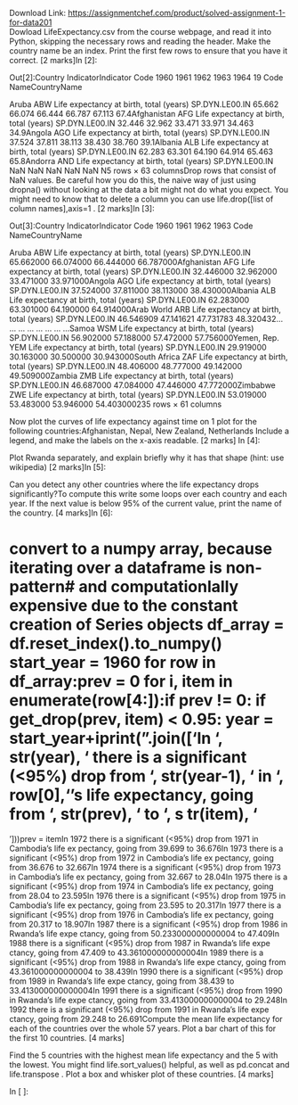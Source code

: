 Download Link: https://assignmentchef.com/product/solved-assignment-1-for-data201
<br>
Dowload LifeExpectancy.csv from the course webpage, and read it into Python, skipping the necessary rows and reading the header. Make the country name be an index. Print the first few rows to ensure that you have it correct. [2 marks]In [2]:

Out[2]:Country IndicatorIndicator Code 1960 1961 1962 1963 1964 19 Code NameCountryName

Aruba ABW Life expectancy at birth, total (years) SP.DYN.LE00.IN 65.662 66.074 66.444 66.787 67.113 67.4Afghanistan AFG Life expectancy at birth, total (years) SP.DYN.LE00.IN 32.446 32.962 33.471 33.971 34.463 34.9Angola AGO Life expectancy at birth, total (years) SP.DYN.LE00.IN 37.524 37.811 38.113 38.430 38.760 39.1Albania ALB Life expectancy at birth, total (years) SP.DYN.LE00.IN 62.283 63.301 64.190 64.914 65.463 65.8Andorra AND Life expectancy at birth, total (years) SP.DYN.LE00.IN NaN NaN NaN NaN NaN N5 rows × 63 columnsDrop rows that consist of NaN values. Be careful how you do this, the naive way of just using dropna() without looking at the data a bit might not do what you expect. You might need to know that to delete a column you can use life.drop([list of column names],axis=1 . [2 marks]In [3]:

Out[3]:Country IndicatorIndicator Code 1960 1961 1962 1963 Code NameCountryName

Aruba ABW Life expectancy at birth, total (years) SP.DYN.LE00.IN 65.662000 66.074000 66.444000 66.787000Afghanistan AFG Life expectancy at birth, total (years) SP.DYN.LE00.IN 32.446000 32.962000 33.471000 33.971000Angola AGO Life expectancy at birth, total (years) SP.DYN.LE00.IN 37.524000 37.811000 38.113000 38.430000Albania ALB Life expectancy at birth, total (years) SP.DYN.LE00.IN 62.283000 63.301000 64.190000 64.914000Arab World ARB Life expectancy at birth, total (years) SP.DYN.LE00.IN 46.546909 47.141621 47.731783 48.320432… … … … … … … …Samoa WSM Life expectancy at birth, total (years) SP.DYN.LE00.IN 56.902000 57.188000 57.472000 57.756000Yemen, Rep. YEM Life expectancy at birth, total (years) SP.DYN.LE00.IN 29.919000 30.163000 30.500000 30.943000South Africa ZAF Life expectancy at birth, total (years) SP.DYN.LE00.IN 48.406000 48.777000 49.142000 49.509000Zambia ZMB Life expectancy at birth, total (years) SP.DYN.LE00.IN 46.687000 47.084000 47.446000 47.772000Zimbabwe ZWE Life expectancy at birth, total (years) SP.DYN.LE00.IN 53.019000 53.483000 53.946000 54.403000235 rows × 61 columns

Now plot the curves of life expectancy against time on 1 plot for the following countries:Afghanistan, Nepal, New Zealand, Netherlands Include a legend, and make the labels on the x-axis readable. [2 marks] In [4]:

Plot Rwanda separately, and explain briefly why it has that shape (hint: use wikipedia) [2 marks]In [5]:

Can you detect any other countries where the life expectancy drops significantly?To compute this write some loops over each country and each year. If the next value is below 95% of the current value, print the name of the country. [4 marks]In [6]:

# convert to a numpy array, because iterating over a dataframe is non-pattern# and computationlally expensive due to the constant creation of Series objects df_array = df.reset_index().to_numpy() start_year = 1960 for row in df_array:prev = 0 for i, item in enumerate(row[4:]):if prev != 0: if get_drop(prev, item) &lt; 0.95: year = start_year+iprint(”.join([‘In ‘, str(year), ‘ there is a significant (&lt;95%) drop from ‘, str(year-1), ‘ in ‘, row[0],‘’s life expectancy, going from ‘, str(prev), ‘ to ‘, s tr(item), ‘
’]))prev = itemIn 1972 there is a significant (&lt;95%) drop from 1971 in Cambodia’s life ex pectancy, going from 39.699 to 36.676In 1973 there is a significant (&lt;95%) drop from 1972 in Cambodia’s life ex pectancy, going from 36.676 to 32.667In 1974 there is a significant (&lt;95%) drop from 1973 in Cambodia’s life ex pectancy, going from 32.667 to 28.04In 1975 there is a significant (&lt;95%) drop from 1974 in Cambodia’s life ex pectancy, going from 28.04 to 23.595In 1976 there is a significant (&lt;95%) drop from 1975 in Cambodia’s life ex pectancy, going from 23.595 to 20.317In 1977 there is a significant (&lt;95%) drop from 1976 in Cambodia’s life ex pectancy, going from 20.317 to 18.907In 1987 there is a significant (&lt;95%) drop from 1986 in Rwanda’s life expe ctancy, going from 50.233000000000004 to 47.409In 1988 there is a significant (&lt;95%) drop from 1987 in Rwanda’s life expe ctancy, going from 47.409 to 43.361000000000004In 1989 there is a significant (&lt;95%) drop from 1988 in Rwanda’s life expe ctancy, going from 43.361000000000004 to 38.439In 1990 there is a significant (&lt;95%) drop from 1989 in Rwanda’s life expe ctancy, going from 38.439 to 33.413000000000004In 1991 there is a significant (&lt;95%) drop from 1990 in Rwanda’s life expe ctancy, going from 33.413000000000004 to 29.248In 1992 there is a significant (&lt;95%) drop from 1991 in Rwanda’s life expe ctancy, going from 29.248 to 26.691Compute the mean life expectancy for each of the countries over the whole 57 years. Plot a bar chart of this for the first 10 countries. [4 marks]

Find the 5 countries with the highest mean life expectancy and the 5 with the lowest. You might find life.sort_values() helpful, as well as pd.concat and life.transpose . Plot a box and whisker plot of these countries. [4 marks]

In [ ]:
